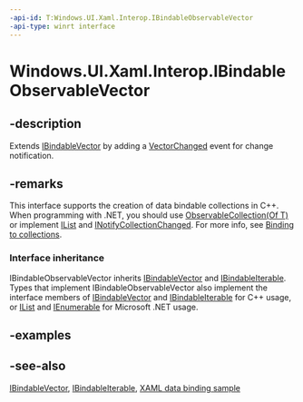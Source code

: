 ```yaml
---
-api-id: T:Windows.UI.Xaml.Interop.IBindableObservableVector
-api-type: winrt interface
---
```


<!-- Interface syntax.
public interface IBindableObservableVector : Windows.UI.Xaml.Interop.IBindableIterable, Windows.UI.Xaml.Interop.IBindableVector
-->

# Windows.UI.Xaml.Interop.IBindableObservableVector

## -description
Extends [IBindableVector](ibindablevector.md) by adding a [VectorChanged](ibindableobservablevector_vectorchanged.md) event for change notification.

## -remarks
This interface supports the creation of data bindable collections in C++. When programming with .NET, you should use [ObservableCollection(Of T)](https://docs.microsoft.com/dotnet/api/system.collections.objectmodel.observablecollection-1) or implement [IList](https://docs.microsoft.com/dotnet/api/system.collections.ilist?redirectedfrom=MSDN) and [INotifyCollectionChanged](https://docs.microsoft.com/dotnet/api/system.collections.specialized.inotifycollectionchanged?redirectedfrom=MSDN). For more info, see [Binding to collections](https://docs.microsoft.com/windows/uwp/data-binding/data-binding-quickstart).

### Interface inheritance

IBindableObservableVector inherits [IBindableVector](ibindablevector.md) and [IBindableIterable](ibindableiterable.md). Types that implement IBindableObservableVector also implement the interface members of [IBindableVector](ibindablevector.md) and [IBindableIterable](ibindableiterable.md) for C++ usage, or [IList](https://docs.microsoft.com/dotnet/api/system.collections.ilist?redirectedfrom=MSDN) and [IEnumerable](https://docs.microsoft.com/dotnet/api/system.collections.ienumerable?redirectedfrom=MSDN) for Microsoft .NET usage.

## -examples

## -see-also
[IBindableVector](ibindablevector.md), [IBindableIterable](ibindableiterable.md), [XAML data binding sample](https://github.com/Microsoft/Windows-universal-samples/tree/master/Samples/XamlBind)
